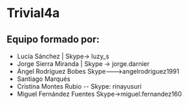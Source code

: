 # Trivial4a
## Equipo formado por: 

* Lucía Sánchez | Skype-> luzy_s
* Jorge Sierra Miranda | Skype → jorge.darnier
* Ángel Rodríguez Bobes Skype--->angelrodriguez1991
* Santiago Marqués
* Cristina Montes Rubio -- Skype: rinayusuri
* Miguel Fernández Fuentes  Skype->miguel.fernandez160
